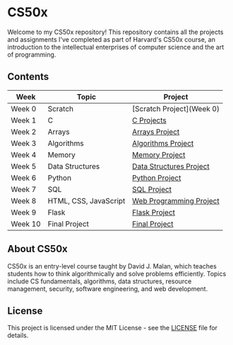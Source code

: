 # CS50x

Welcome to my CS50x repository! This repository contains all the projects and assignments I've completed as part of Harvard's CS50x course, an introduction to the intellectual enterprises of computer science and the art of programming.

## Contents

| Week | Topic | Project |
|------|-------|---------|
| Week 0 | Scratch | [Scratch Project](Week 0) |
| Week 1 | C | [C Projects](link-to-project) |
| Week 2 | Arrays | [Arrays Project](link-to-project) |
| Week 3 | Algorithms | [Algorithms Project](link-to-project) |
| Week 4 | Memory | [Memory Project](link-to-project) |
| Week 5 | Data Structures | [Data Structures Project](link-to-project) |
| Week 6 | Python | [Python Project](link-to-project) |
| Week 7 | SQL | [SQL Project](link-to-project) |
| Week 8 | HTML, CSS, JavaScript | [Web Programming Project](link-to-project) |
| Week 9 | Flask | [Flask Project](link-to-project) |
| Week 10 | Final Project | [Final Project](link-to-project) |


## About CS50x

CS50x is an entry-level course taught by David J. Malan, which teaches students how to think algorithmically and solve problems efficiently. 
Topics include CS fundamentals, algorithms, data structures, resource management, security, software engineering, and web development.

## License

This project is licensed under the MIT License - see the [LICENSE](LICENSE) file for details.
